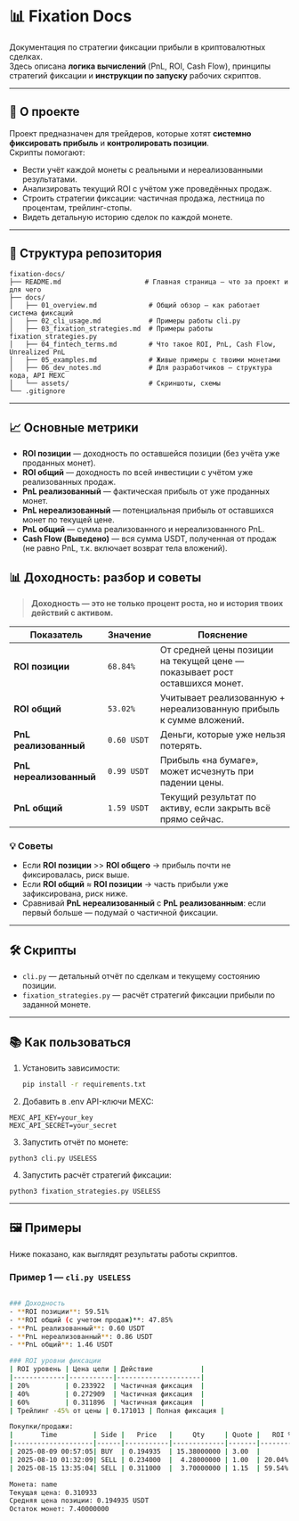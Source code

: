 # 📊 Fixation Docs

Документация по стратегии фиксации прибыли в криптовалютных сделках.  
Здесь описана **логика вычислений** (PnL, ROI, Cash Flow), принципы стратегий фиксации и **инструкции по запуску** рабочих скриптов.

---

## 🚀 О проекте

Проект предназначен для трейдеров, которые хотят **системно фиксировать прибыль** и **контролировать позиции**.  
Скрипты помогают:
- Вести учёт каждой монеты с реальными и нереализованными результатами.
- Анализировать текущий ROI с учётом уже проведённых продаж.
- Строить стратегии фиксации: частичная продажа, лестница по процентам, трейлинг-стопы.
- Видеть детальную историю сделок по каждой монете.

---

## 📂 Структура репозитория

```
fixation-docs/
├── README.md                     # Главная страница — что за проект и для чего
├── docs/
│   ├── 01_overview.md             # Общий обзор — как работает система фиксаций
│   ├── 02_cli_usage.md            # Примеры работы cli.py
│   ├── 03_fixation_strategies.md  # Примеры работы fixation_strategies.py
│   ├── 04_fintech_terms.md        # Что такое ROI, PnL, Cash Flow, Unrealized PnL
│   ├── 05_examples.md             # Живые примеры с твоими монетами
│   ├── 06_dev_notes.md            # Для разработчиков — структура кода, API MEXC
│   └── assets/                    # Скриншоты, схемы
└── .gitignore
```

---


## 📈 Основные метрики

- **ROI позиции** — доходность по оставшейся позиции (без учёта уже проданных монет).  
- **ROI общий** — доходность по всей инвестиции с учётом уже реализованных продаж.  
- **PnL реализованный** — фактическая прибыль от уже проданных монет.  
- **PnL нереализованный** — потенциальная прибыль от оставшихся монет по текущей цене.  
- **PnL общий** — сумма реализованного и нереализованного PnL.  
- **Cash Flow (Выведено)** — вся сумма USDT, полученная от продаж (не равно PnL, т.к. включает возврат тела вложений).

## 📊 Доходность: разбор и советы

> **Доходность — это не только процент роста, но и история твоих действий с активом.**

| Показатель | Значение | Пояснение |
|------------|----------|-----------|
| **ROI позиции** | `68.84%` | От средней цены позиции на текущей цене — показывает рост оставшихся монет. |
| **ROI общий** | `53.02%` | Учитывает реализованную + нереализованную прибыль к сумме вложений. |
| **PnL реализованный** | `0.60 USDT` | Деньги, которые уже нельзя потерять. |
| **PnL нереализованный** | `0.99 USDT` | Прибыль «на бумаге», может исчезнуть при падении цены. |
| **PnL общий** | `1.59 USDT` | Текущий результат по активу, если закрыть всё прямо сейчас. |

### 💡 Советы
- Если **ROI позиции** >> **ROI общего** → прибыль почти не фиксировалась, риск выше.  
- Если **ROI общий** ≈ **ROI позиции** → часть прибыли уже зафиксирована, риск ниже.  
- Сравнивай **PnL нереализованный** с **PnL реализованным**: если первый больше — подумай о частичной фиксации.  

---

## 🛠 Скрипты

- `cli.py` — детальный отчёт по сделкам и текущему состоянию позиции.
- `fixation_strategies.py` — расчёт стратегий фиксации прибыли по заданной монете.

---

## 📚 Как пользоваться

1. Установить зависимости:
   ```bash
   pip install -r requirements.txt

2.	Добавить в .env API-ключи MEXC:
```
MEXC_API_KEY=your_key
MEXC_API_SECRET=your_secret
```
3.	Запустить отчёт по монете:
```
python3 cli.py USELESS
```
4.	Запустить расчёт стратегий фиксации:
```
python3 fixation_strategies.py USELESS
```


---

## 🖼 Примеры

Ниже показано, как выглядят результаты работы скриптов.

### Пример 1 — `cli.py USELESS`
```bash

### Доходность
- **ROI позиции**: 59.51%  
- **ROI общий (с учетом продаж)**: 47.85%  
- **PnL реализованный**: 0.60 USDT  
- **PnL нереализованный**: 0.86 USDT  
- **PnL общий**: 1.46 USDT 

### ROI уровни фиксации
| ROI уровень | Цена цели | Действие            |
|-------------|-----------|---------------------|
| 20%         | 0.233922  | Частичная фиксация  |
| 40%         | 0.272909  | Частичная фиксация  |
| 60%         | 0.311896  | Частичная фиксация  |
| Трейлинг -45% от цены | 0.171013 | Полная фиксация |

Покупки/продажи:  
|       Time         | Side |   Price   |     Qty     | Quote |   ROI %   |  PnL  | Left Qty    | Avg Price  |
|--------------------|------|-----------|-------------|-------|-----------|-------|-------------|------------|
| 2025-08-09 00:57:05| BUY  | 0.194935  | 15.38000000 | 3.00  |           |       | 15.38000000 | 0.194935   |
| 2025-08-10 01:32:09| SELL | 0.234000  |  4.28000000 | 1.00  | 20.04%    | 0.17  | 11.10000000 | 0.194935   |
| 2025-08-15 13:35:04| SELL | 0.311000  |  3.70000000 | 1.15  | 59.54%    | 0.43  |  7.40000000 | 0.194935   |

Монета: name
Текущая цена: 0.310933  
Средняя цена позиции: 0.194935 USDT  
Остаток монет: 7.40000000


